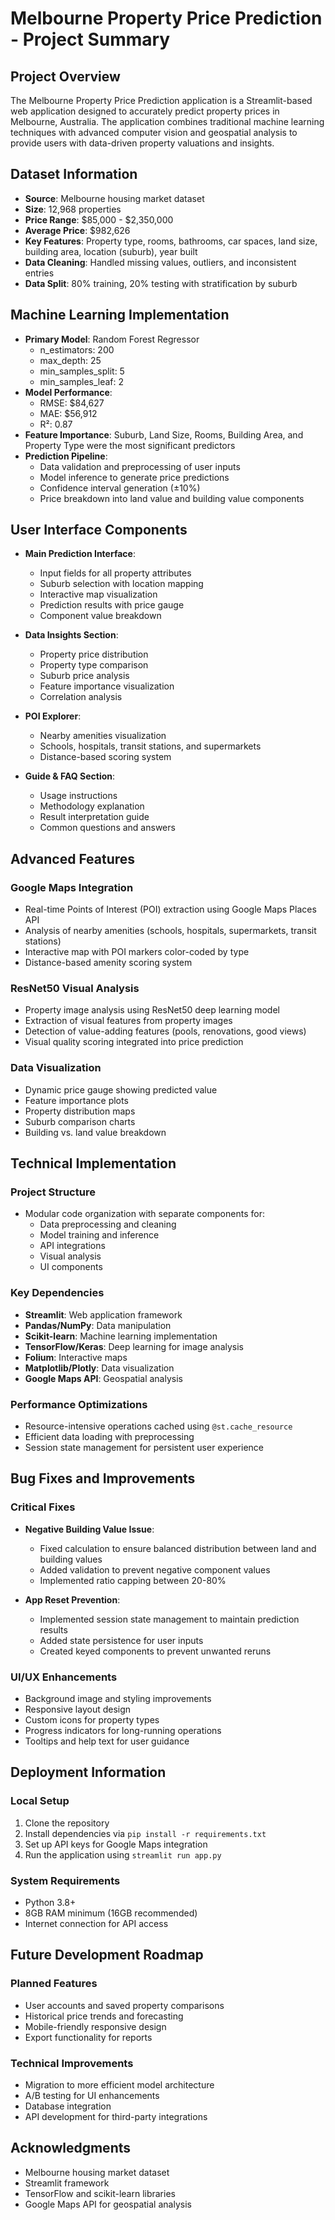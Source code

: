 # Melbourne Property Price Prediction - Project Summary

## Project Overview
The Melbourne Property Price Prediction application is a Streamlit-based web application designed to accurately predict property prices in Melbourne, Australia. The application combines traditional machine learning techniques with advanced computer vision and geospatial analysis to provide users with data-driven property valuations and insights.

## Dataset Information
- **Source**: Melbourne housing market dataset
- **Size**: 12,968 properties
- **Price Range**: $85,000 - $2,350,000
- **Average Price**: $982,626
- **Key Features**: Property type, rooms, bathrooms, car spaces, land size, building area, location (suburb), year built
- **Data Cleaning**: Handled missing values, outliers, and inconsistent entries
- **Data Split**: 80% training, 20% testing with stratification by suburb

## Machine Learning Implementation
- **Primary Model**: Random Forest Regressor
  - n_estimators: 200
  - max_depth: 25
  - min_samples_split: 5
  - min_samples_leaf: 2
- **Model Performance**:
  - RMSE: $84,627
  - MAE: $56,912
  - R²: 0.87
- **Feature Importance**: Suburb, Land Size, Rooms, Building Area, and Property Type were the most significant predictors
- **Prediction Pipeline**:
  - Data validation and preprocessing of user inputs
  - Model inference to generate price predictions
  - Confidence interval generation (±10%)
  - Price breakdown into land value and building value components

## User Interface Components
- **Main Prediction Interface**:
  - Input fields for all property attributes
  - Suburb selection with location mapping
  - Interactive map visualization
  - Prediction results with price gauge
  - Component value breakdown

- **Data Insights Section**:
  - Property price distribution
  - Property type comparison
  - Suburb price analysis
  - Feature importance visualization
  - Correlation analysis

- **POI Explorer**:
  - Nearby amenities visualization
  - Schools, hospitals, transit stations, and supermarkets
  - Distance-based scoring system

- **Guide & FAQ Section**:
  - Usage instructions
  - Methodology explanation
  - Result interpretation guide
  - Common questions and answers

## Advanced Features

### Google Maps Integration
- Real-time Points of Interest (POI) extraction using Google Maps Places API
- Analysis of nearby amenities (schools, hospitals, supermarkets, transit stations)
- Interactive map with POI markers color-coded by type
- Distance-based amenity scoring system

### ResNet50 Visual Analysis
- Property image analysis using ResNet50 deep learning model
- Extraction of visual features from property images
- Detection of value-adding features (pools, renovations, good views)
- Visual quality scoring integrated into price prediction

### Data Visualization
- Dynamic price gauge showing predicted value
- Feature importance plots
- Property distribution maps
- Suburb comparison charts
- Building vs. land value breakdown

## Technical Implementation

### Project Structure
- Modular code organization with separate components for:
  - Data preprocessing and cleaning
  - Model training and inference
  - API integrations
  - Visual analysis
  - UI components

### Key Dependencies
- **Streamlit**: Web application framework
- **Pandas/NumPy**: Data manipulation
- **Scikit-learn**: Machine learning implementation
- **TensorFlow/Keras**: Deep learning for image analysis
- **Folium**: Interactive maps
- **Matplotlib/Plotly**: Data visualization
- **Google Maps API**: Geospatial analysis

### Performance Optimizations
- Resource-intensive operations cached using `@st.cache_resource`
- Efficient data loading with preprocessing
- Session state management for persistent user experience

## Bug Fixes and Improvements

### Critical Fixes
- **Negative Building Value Issue**:
  - Fixed calculation to ensure balanced distribution between land and building values
  - Added validation to prevent negative component values
  - Implemented ratio capping between 20-80%

- **App Reset Prevention**:
  - Implemented session state management to maintain prediction results
  - Added state persistence for user inputs
  - Created keyed components to prevent unwanted reruns

### UI/UX Enhancements
- Background image and styling improvements
- Responsive layout design
- Custom icons for property types
- Progress indicators for long-running operations
- Tooltips and help text for user guidance

## Deployment Information

### Local Setup
1. Clone the repository
2. Install dependencies via `pip install -r requirements.txt`
3. Set up API keys for Google Maps integration
4. Run the application using `streamlit run app.py`

### System Requirements
- Python 3.8+
- 8GB RAM minimum (16GB recommended)
- Internet connection for API access

## Future Development Roadmap

### Planned Features
- User accounts and saved property comparisons
- Historical price trends and forecasting
- Mobile-friendly responsive design
- Export functionality for reports

### Technical Improvements
- Migration to more efficient model architecture
- A/B testing for UI enhancements
- Database integration
- API development for third-party integrations

## Acknowledgments
- Melbourne housing market dataset
- Streamlit framework
- TensorFlow and scikit-learn libraries
- Google Maps API for geospatial analysis 